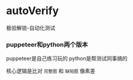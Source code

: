 # autoVerify
极验解锁-自动化测试

### puppeteer和python两个版本
puppeteer是自己练习玩的
python是帮测试同事搞的

核心逻辑是比对 `完整图` 和 `缺陷图` 像素差
